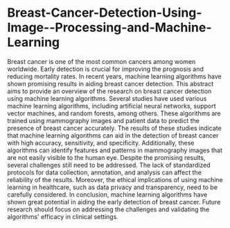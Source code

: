 # Breast-Cancer-Detection-Using-Image--Processing-and-Machine-Learning

Breast cancer is one of the most common cancers among women worldwide. Early detection is crucial for improving the prognosis and reducing mortality rates. In recent years, machine learning algorithms have shown promising results in aiding breast cancer detection.
This abstract aims to provide an overview of the research on breast cancer detection using machine learning algorithms. Several studies have used various machine learning algorithms, including artificial neural networks, support vector machines, and random forests, among others. These algorithms are trained using mammography images and patient data to predict the presence of breast cancer accurately.
The results of these studies indicate that machine learning algorithms can aid in the detection of breast cancer with high accuracy, sensitivity, and specificity. 
Additionally, these algorithms can identify features and patterns in mammography images that are not easily visible to the human eye.
Despite the promising results, several challenges still need to be addressed. The lack of standardized protocols for data collection, annotation, and analysis can affect the reliability of the results. Moreover, the ethical implications of using machine learning in healthcare, such as data privacy and transparency, need to be carefully considered.
In conclusion, machine learning algorithms have shown great potential in aiding the early detection of breast cancer. Future research should focus on addressing the challenges and validating the algorithms' efficacy in clinical settings.
